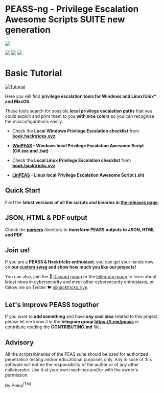 # PEASS-ng - Privilege Escalation Awesome Scripts SUITE new generation

![](https://github.com/peass-ng/PEASS-ng/raw/master/linPEAS/images/peass.png)

![](https://img.shields.io/badge/Black-Arch-black) ![](https://img.shields.io/badge/Arch-AUR-brightgreen) ![](https://img.shields.io/badge/Black%20Hat%20Arsenal-Asia%202020-red)

# Basic Tutorial
[![Tutorial](https://img.youtube.com/vi/2Ey1WQXNp3w/0.jpg)](https://www.youtube.com/watch?v=9_fJv_weLU0&list=PL9fPq3eQfaaDxjpXaDYApfVA_IB8T14w7)


Here you will find **privilege escalation tools for Windows and Linux/Unix\* and MacOS**.

These tools search for possible **local privilege escalation paths** that you could exploit and print them to you **with nice colors** so you can recognize the misconfigurations easily.

- Check the **Local Windows Privilege Escalation checklist** from **[book.hacktricks.xyz](https://book.hacktricks.xyz/windows-hardening/checklist-windows-privilege-escalation)**
- **[WinPEAS](https://github.com/peass-ng/PEASS-ng/tree/master/winPEAS) - Windows local Privilege Escalation Awesome Script (C#.exe and .bat)**

- Check the **Local Linux Privilege Escalation checklist** from **[book.hacktricks.xyz](https://book.hacktricks.xyz/linux-hardening/linux-privilege-escalation-checklist)**
- **[LinPEAS](https://github.com/peass-ng/PEASS-ng/tree/master/linPEAS) - Linux local Privilege Escalation Awesome Script (.sh)**

## Quick Start
Find the **latest versions of all the scripts and binaries in [the releases page](https://github.com/peass-ng/PEASS-ng/releases/latest)**.

## JSON, HTML & PDF output
Check the **[parsers](./parsers/)** directory to **transform PEASS outputs to JSON, HTML and PDF**

## Join us!

If you are a **PEASS & Hacktricks enthusiast**, you can get your hands now on **our [custom swag](https://peass.creator-spring.com/) and show how much you like our projects!**

You can also, join the 💬 [Discord group](https://discord.gg/hRep4RUj7f) or the [telegram group](https://t.me/peass) to learn about latest news in cybersecurity and meet other cybersecurity enthusiasts, or follow me on Twitter 🐦 [@hacktricks_live](https://twitter.com/hacktricks_live).

## Let's improve PEASS together

If you want to **add something** and have **any cool idea** related to this project, please let me know it in the **telegram group https://t.me/peass** or contribute reading the **[CONTRIBUTING.md](https://github.com/peass-ng/PEASS-ng/blob/master/CONTRIBUTING.md)** file.

## Advisory

All the scripts/binaries of the PEAS suite should be used for authorized penetration testing and/or educational purposes only. Any misuse of this software will not be the responsibility of the author or of any other collaborator. Use it at your own machines and/or with the owner's permission.



By Polop<sup>(TM)</sup>
